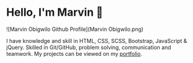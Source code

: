 # Hello, I'm Marvin 👋

![Marvin Obigwilo Github Profile](Marvin Obigwilo.png)

I have knowledge and skill in HTML, CSS, SCSS, Bootstrap, JavaScript & jQuery. Skilled in Git/GitHub, problem solving, communication and teamwork. My projects can be viewed on my [portfolio](https://marvinobig.github.io/).
